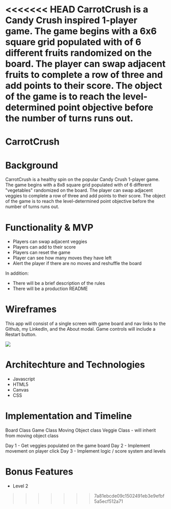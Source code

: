 <<<<<<< HEAD
CarrotCrush is a Candy Crush inspired 1-player game. The game begins with a 6x6 square grid populated with of 6 different fruits randomized on the board. The player can swap adjacent fruits to complete a row of three and add points to their score. The object of the game is to reach the level-determined point objective before the number of turns runs out.
=======
# CarrotCrush

# Background 

CarrotCrush is a healthy spin on the popular Candy Crush 1-player game. The game begins with a 8x8 square grid populated with of 6 different "vegetables" randomized on the board.
The player can swap adjacent veggies to complete a row of three and add points to their score. 
The object of the game is to reach the level-determined point objective before the number of turns runs out. 

# Functionality & MVP

* Players can swap adjacent veggies
* Players can add to their score
* Players can reset the game
* Player can see how many moves they have left 
* Alert the player if there are no moves and reshuffle the board

In addition: 
 
* There will be a brief description of the rules
* There will be a production README

# Wireframes
This app will consist of a single screen with game board and nav links to the Github, my LinkedIn, and the About modal.
Game controls will include a Restart button.

![](https://i.imgur.com/mly6rzV.jpg)


# Architechture and Technologies 

* Javascript 
* HTML5
* Canvas 
* CSS

# Implementation and Timeline

Board Class 
Game Class 
Moving Object class 
Veggie Class - will inherit from moving object class 

Day 1 - Get veggies populated on the game board 
Day 2 - Implement movement on player click 
Day 3 - Implement logic / score system and levels 

# Bonus Features
* Level 2
>>>>>>> 7a81ebcde09c1502491eb3e9efbf5a5ecf512a71
